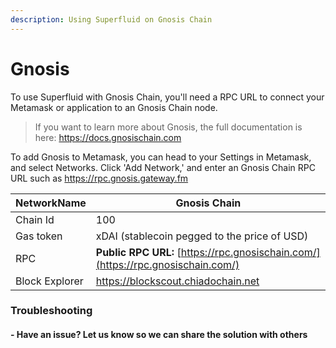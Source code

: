 ```yaml
---
description: Using Superfluid on Gnosis Chain
---
```


# Gnosis

To use Superfluid with Gnosis Chain, you'll need a RPC URL to connect your Metamask or application to an Gnosis Chain node.

> If you want to learn more about Gnosis, the full documentation is here: [https://docs.gnosischain.com ](https://docs.gnosischain.com)

To add Gnosis to Metamask, you can head to your Settings in Metamask, and select Networks. Click 'Add Network,' and enter an Gnosis Chain RPC URL such as [https://rpc.gnosis.gateway.fm ](https://rpc.gnosis.gateway.fm)

| NetworkName    | **Gnosis Chain**                                                                 |
| -------------- | -------------------------------------------------------------------------------- |
| Chain Id       | 100                                                                              |
| Gas token      | xDAI (stablecoin pegged to the price of USD)                                     |
| RPC            | **Public RPC URL:** [https://rpc.gnosischain.com/](https://rpc.gnosischain.com/) |
| Block Explorer | [https://blockscout.chiadochain.net ](https://blockscout.chiadochain.net)        |

### Troubleshooting

#### - Have an issue? Let us know so we can share the solution with others
